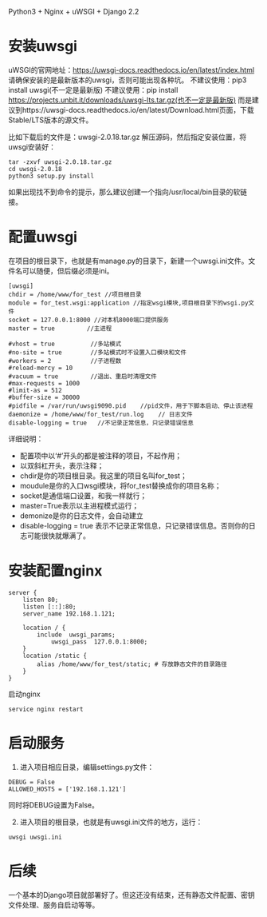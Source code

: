 Python3 + Nginx + uWSGI + Django 2.2

# 安装uwsgi
uWSGI的官网地址：https://uwsgi-docs.readthedocs.io/en/latest/index.html
请确保安装的是最新版本的uwsgi，否则可能出现各种坑。
不建议使用：pip3 install uwsgi(不一定是最新版)
不建议使用：pip install https://projects.unbit.it/downloads/uwsgi-lts.tar.gz(也不一定是最新版)
而是建议到https://uwsgi-docs.readthedocs.io/en/latest/Download.html页面，下载Stable/LTS版本的源文件。

比如下载后的文件是：uwsgi-2.0.18.tar.gz
解压源码，然后指定安装位置，将uwsgi安装好：
```
tar -zxvf uwsgi-2.0.18.tar.gz 
cd uwsgi-2.0.18
python3 setup.py install
```

如果出现找不到命令的提示，那么建议创建一个指向/usr/local/bin目录的软链接。

# 配置uwsgi
在项目的根目录下，也就是有manage.py的目录下，新建一个uwsgi.ini文件。文件名可以随便，但后缀必须是ini。
```
[uwsgi]
chdir = /home/www/for_test //项目根目录
module = for_test.wsgi:application //指定wsgi模块,项目根目录下的wsgi.py文件
socket = 127.0.0.1:8000 //对本机8000端口提供服务
master = true         //主进程

#vhost = true          //多站模式
#no-site = true        //多站模式时不设置入口模块和文件
#workers = 2           //子进程数
#reload-mercy = 10
#vacuum = true         //退出、重启时清理文件
#max-requests = 1000
#limit-as = 512
#buffer-size = 30000
#pidfile = /var/run/uwsgi9090.pid    //pid文件，用于下脚本启动、停止该进程
daemonize = /home/www/for_test/run.log    // 日志文件
disable-logging = true   //不记录正常信息，只记录错误信息
```

详细说明：
- 配置项中以‘#’开头的都是被注释的项目，不起作用；
- 以双斜杠开头，表示注释；
- chdir是你的项目根目录。我这里的项目名叫for_test；
- moudule是你的入口wsgi模块，将for_test替换成你的项目名称；
- socket是通信端口设置，和我一样就行；
- master=True表示以主进程模式运行；
- demonize是你的日志文件，会自动建立
- disable-logging = true 表示不记录正常信息，只记录错误信息。否则你的日志可能很快就爆满了。

# 安装配置nginx
```
server {
    listen 80;
    listen [::]:80;
    server_name 192.168.1.121;

    location / {
        include  uwsgi_params;
            uwsgi_pass  127.0.0.1:8000;  
    }
    location /static {
        alias /home/www/for_test/static; # 存放静态文件的目录路径
    }
}
```

启动nginx
```
service nginx restart
```

# 启动服务
1. 进入项目相应目录，编辑settings.py文件：
```
DEBUG = False
ALLOWED_HOSTS = ['192.168.1.121']
```
同时将DEBUG设置为False。

2. 进入项目的根目录，也就是有uwsgi.ini文件的地方，运行：
```
uwsgi uwsgi.ini
```

# 后续
一个基本的Django项目就部署好了。但这还没有结束，还有静态文件配置、密钥文件处理、服务自启动等等。